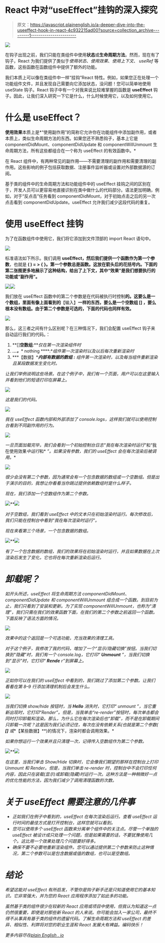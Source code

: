 # React 中对“useEffect”挂钩的深入探究

> 原文：<https://javascript.plainenglish.io/a-deeper-dive-into-the-useeffect-hook-in-react-4c932215ad00?source=collection_archive---------1----------------------->

![](img/6e8de96c4acac568753e03ca53162a3e.png)

在钩子出现之前，我们只能在类组件中使用**状态**或**生命周期方法**。然而，现在有了钩子，React 为我们提供了类似于*使用状态*、*使用效果*、*使用上下文*、 *useRef* 等函数，这些函数在函数组件中提供了额外的功能。

我们本质上可以像在类组件中一样“挂钩”React 特性。例如，如果您正在处理一个功能组件文件，并且发现自己需要向它添加状态，没问题！您可以简单地使用 useState 钩子。React 钩子中有一个对我来说比较难掌握的函数是 **useEffect** 钩子。因此，让我们深入研究一下它是什么，什么时候使用它，以及如何使用它。

# **什么是 useEffect？**

**使用效果**本质上是*“使用副作用”的简称它允许你在功能组件中添加副作用，或者本质上，类似生命周期方法的东西。如果您还不熟悉钩子，基本上它是 componentDidMount、componentDidUpdate 和 componentWillUnmount 生命周期方法，所有这些都组合在一个称为 useEffect 的有效函数中。*

在 React 组件中，有两种常见的副作用——不需要清理的副作用和需要清理的副作用。这些影响的例子包括获取数据、注册事件监听器或设置对外部数据源的订阅。

基于类的组件中的生命周期方法和功能组件中的 useEffect 挂钩之间的区别在于，开发人员可以更容易地直接识别在类中做什么的代码部分。语法更加明确，例如，对于“反点击”任务看到 componentDidMount，对于初始点击之后的另一次点击看到 componentDidUpdate。useEffect 允许我们减少这段代码的重复。

# 使用 useEffect 挂钩

为了在函数组件中使用它，我们将它添加到文件顶部的 import React 语句中。

![](img/2e444275e6e3528cde98ebda1985201d.png)

标准语法如下所示。我们调用 **useEffect，**然后我们提供一个函数作为**第一个参数**，也就是 **( ) = > { }。第一个参数总是函数。这放在箭头后的花括号内。下面的第二张图更多地展示了这种结构，给出了上下文，其中“效果”是我们想要执行的功能或“副作用”。**

![](img/550f5b23016b191131a2ad520e479710.png)![](img/cf7eb582226e7ab3355694a9cbefe300.png)

我们放在 useEffect 函数中的第二个参数是在代码被执行时控制**的。这要么是一个数组，里面有像上面看到的**【输入】**一样的东西，要么是一个空数组 **[]** ，要么根本没有数组。由于第二个参数是可选的，下面的代码也同样有效。**

![](img/65ebb650196368a846e712469f1b1a37.png)

那么，这三者之间有什么区别呢？在三种情况下，我们会配置 useEffect 钩子来自动运行我们的代码。：

1.  **[]****空数组****:***仅在第一次渲染组件时*
2.  ***…。**** nothing ****:**组件第一次渲染时以及以后每次重新渲染时*
3.  ***【数据】****内部有数据的数组** **:**
    组件第一次渲染时，以及每当组件重新渲染且某段数据发生变化时。*

*让我们举例说明这些场景。在这个例子中，我们有一个页面，用户可以在这里输入并看到他们的短语打印在屏幕上。*

*![](img/4b401aebd10b66ae1d7216815c1f5985.png)*

*这是我们的代码。*

*![](img/97d81a315b35037383af6cb96ee1d5c3.png)*

*我在 useEffect 函数内部和外部添加了 console.logs，这样我们就可以使用控制台看到不同副作用的行为。*

*![](img/4114be356bd12f8fee09125e18267fbd.png)*

*一旦页面加载完毕，我们会看到一个初始控制台日志“我在每次渲染时运行*”和“我在使用效果*中运行*和* *”。如果没有参数，我们的 useEffect 会在每次渲染后被调用。**

*![](img/ae432745727fe4fba06b349730935004.png)*

*很少会没有第二个参数，因为通常会有一个包含数据的数组或一个空数组。但是出于演示的目的，我想让你看看当你跳过提供依赖数组时是什么样子。*

*现在，我们添加一个空数组作为第二个参数。*

*![](img/875b0f50fd4d0ef8cf2a784dbe6fff25.png)**![](img/bd53d6832eff761eaa75a8f42c72d4e2.png)*

*对于空数组，我们看到 useEffect 中的文本只在初始渲染时运行。每次修改后，我们只能在控制台中看到“我在每次渲染时运行”。*

*现在来看第三个场景，一个包含数据的数组。*

*![](img/4c26e5a9e3032f296fcdf62bac9ecf25.png)**![](img/79c6b42894397e44f7d75047d9bb29cd.png)*

*有了一个包含数据的数组，我们的效果将在初始渲染时运行，并且如果数据在上次渲染后发生了变化，它也将在每次重新渲染后运行。*

# *卸载呢？*

*如开头所述，useEffect 将生命周期方法 componentDidMount、componentDidUpdate 和 componentWillUnmount 组合成一个函数。到目前为止，我们只看到了安装和更新。为了实现 componentWillUnmount，也称为“清理”，我们只需在我们的效果函数下面，在我们的第二个参数之前返回一个函数。下面反映了语法方面的情况。*

*![](img/1d864a34094718917434a9d2300a9bc8.png)*

*效果中的这个返回是一个可选功能，充当效果的清理工具。*

*对于这个例子，我修改了我的代码，增加了一个“显示/隐藏切换”按钮。当我们切换到“隐藏”时，我们有一个 console.log，它打印“ ***Unmount*** ”，当我们切换到“显示”时，它打印“ ***Rende*** r”到屏幕上。*

*![](img/2cac7826ca98d47166df7b0e4eb90b6d.png)*

*正如你可以在我们的 useEffect 中看到的，我们跳过了添加第二个参数。让我们看看在第 8–9 行添加清理机制后会发生什么。*

*![](img/f6c4f1e3539e21dd7b1459a2b37a1c51.png)*

*当我们切换 show/hide 按钮时，当 **Hello** 消失时，它打印“ *unmount* ”，当它重新出现时，它打印“Render”。但是，当我单击“re-render”按钮时，每次单击都会同时打印卸载和渲染。那么，为什么它在每次渲染后也“卸载”，而不是在卸载期间只卸载一次呢？这是因为我们必须记住，每次在没有依赖关系(也就是第二个参数( **[]** 或**【某些数据】**)的情况下，渲染时都会调用效果。*

*如果你想运行一个效果并且只清理一次，记得传入空数组作为第二个参数。*

*![](img/b8d216d84408af352efddcbdd3b824ad.png)**![](img/a1b1eb4ef983d7c3bc34840f6ecc6743.png)*

*在这里，当我们单击 Show/Hide 切换时，它会像我们期望的那样在控制台上打印 Unmount 和 Render。但是，当我们单击 re-render 时，控制台中不会打印任何内容，因此只在装载(显示)或卸载(隐藏)时运行一次。这种方法是一种稍微好一点的优化性能的方法，因为我们减少了调用清理函数的次数。*

# *关于 useEffect 需要注意的几件事*

*   *正如我们在例子中看到的，useEffect 在每次渲染后运行。查看 useEffect 运行时间的最佳方式是打开控制台，这样您就可以看到。*
*   *您可以使用多个 useEffect 函数来分离单个组件中的关注点。尽管一个单独的 useEffect 被设计成只处理一个问题，但是如果需要的话，不要犹豫使用几个。这比用一个效果处理几个问题要好得多。*
*   *确保不要不必要地重新渲染组件。您可以通过提供第二个参数来防止这种情况，第二个参数可以是包含数据或值的数组，也可以是空数组。*

# *结论*

*希望这能对 useEffect 有所启发，不管你是钩子新手还是只知道使用它的基本知识。它非常强大，并为您的 React 应用程序添加了如此多的功能。*

*虽然基于类的组件很少在较新的 React 应用或项目中使用，但我认为知道这一点仍然很重要，即使是对那些新 React 的人来说。你可能会加入一家公司，最终不得不从事具有基于类的组件的遗留代码。了解生命周期方法和 useEffect 的差异、相似性、利弊将对您的职业生涯和 React 发展大有裨益。编码快乐！*

**更多内容尽在*[*plain English . io*](http://plainenglish.io/)*